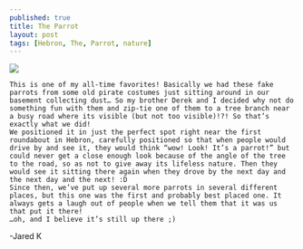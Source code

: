 ```yaml
---
published: true
title: The Parrot
layout: post
tags: [Hebron, The, Parrot, nature]
---
```

![](https://goo.gl/photos/1NX3FM8yDAF8DkZT8)

	This is one of my all-time favorites! Basically we had these fake parrots from some old pirate costumes just sitting around in our basement collecting dust… So my brother Derek and I decided why not do something fun with them and zip-tie one of them to a tree branch near a busy road where its visible (but not too visible)!?! So that’s exactly what we did!
	We positioned it in just the perfect spot right near the first roundabout in Hebron, carefully positioned so that when people would drive by and see it, they would think “wow! Look! It’s a parrot!” but could never get a close enough look because of the angle of the tree to the road, so as not to give away its lifeless nature. Then they would see it sitting there again when they drove by the next day and the next day and the next! :D 
	Since then, we’ve put up several more parrots in several different places, but this one was the first and probably best placed one. It always gets a laugh out of people when we tell them that it was us that put it there! 
	…oh, and I believe it’s still up there ;)

-Jared K
